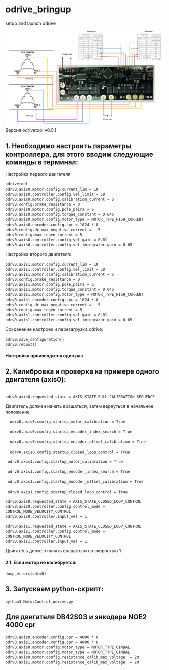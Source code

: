 # odrive_bringup
setup and launch odrive
![Image alt](https://github.com/nikrus333/odrive_bringup/raw/main/odrive.png)
Версия odrivetool v0.5.1
## 1. Необходимо настроить параметры контроллера, для этого вводим следующие команды в терминал:
Настройка первого двигателя:
  ```
  odrivetool
  odrv0.axis0.motor.config.current_lim = 10
  odrv0.axis0.controller.config.vel_limit = 58  
  odrv0.axis0.motor.config.calibration_current = 5 
  odrv0.config.brake_resistance = 0
  odrv0.axis0.motor.config.pole_pairs = 6
  odrv0.axis0.motor.config.torque_constant = 0.045
  odrv0.axis0.motor.config.motor_type = MOTOR_TYPE_HIGH_CURRENT
  odrv0.axis0.encoder.config.cpr = 1024 * 8
  odrv0.config.dc_max_negative_current =  -5
  odrv0.config.max_regen_current = 5 
  odrv0.axis0.controller.config.vel_gain = 0.01
  odrv0.axis0.controller.config.vel_integrator_gain = 0.05
  ```
Настройка второго двигателя:
  ```
  odrv0.axis1.motor.config.current_lim = 10
  odrv0.axis1.controller.config.vel_limit = 58 
  odrv0.axis1.motor.config.calibration_current = 5
  odrv0.config.brake_resistance = 0
  odrv0.axis1.motor.config.pole_pairs = 6
  odrv0.axis1.motor.config.torque_constant = 0.045
  odrv0.axis1.motor.config.motor_type = MOTOR_TYPE_HIGH_CURRENT
  odrv0.axis1.encoder.config.cpr = 1024 * 8 
  odrv0.config.dc_max_negative_current =  -5
  odrv0.config.max_regen_current = 5 
  odrv0.axis1.controller.config.vel_gain = 0.01
  odrv0.axis1.controller.config.vel_integrator_gain = 0.05
 ``` 
 Сохранение настроек и перезагрузка odrive:
  ```
  odrv0.save_configuration() 
  odrv0.reboot()
  ``` 
  #### Настройка производится один раз

## 2. Калибровка и проверка на примере одного двигателя (axis0):
  ```

  odrv0.axis0.requested_state = AXIS_STATE_FULL_CALIBRATION_SEQUENCE   
  ```
  Двигатель должен начать вращаться, затем вернуться в начальное положение.
  ```
    odrv0.axis0.config.startup_motor_calibration = True  
   
    odrv0.axis0.config.startup_encoder_index_search = True  
     
    odrv0.axis0.config.startup_encoder_offset_calibration = True  
     
    odrv0.axis0.config.startup_closed_loop_control = True  
   ```
   ``` 
    odrv0.axis1.config.startup_motor_calibration = True  
   
    odrv0.axis1.config.startup_encoder_index_search = True  
     
    odrv0.axis1.config.startup_encoder_offset_calibration = True  
     
    odrv0.axis1.config.startup_closed_loop_control = True 
   ```
     

  ```
  odrv0.axis0.requested_state = AXIS_STATE_CLOSED_LOOP_CONTROL
  odrv0.axis0.controller.config.control_mode = CONTROL_MODE_VELOCITY_CONTROL
  odrv0.axis0.controller.input_vel = 1
  ```
  ```
  odrv0.axis1.requested_state = AXIS_STATE_CLOSED_LOOP_CONTROL
  odrv0.axis1.controller.config.control_mode = CONTROL_MODE_VELOCITY_CONTROL
  odrv0.axis1.controller.input_vel = 1
  ```
  Двигатель должен начать вращаться со скоростью 1.

   
#### 2.1. Если мотор не калибруется:
  ```
dump_errors(odrv0)
 ```

## 3. Запускаем python-скрипт:
```
python3 MotorControl_odrive.py 
```
## Для двигателя DB42S03  и энкодера NOE2 4000 cpr 
```
odrv0.axis0.encoder.config.cpr = 4000 * 6
odrv0.axis1.encoder.config.cpr = 4000 * 6
odrv0.axis0.motor.config.motor_type = MOTOR_TYPE_GIMBAL
odrv0.axis1.motor.config.motor_type = MOTOR_TYPE_GIMBAL
odrv0.axis0.motor.config.resistance_calib_max_voltage  = 20
odrv0.axis1.motor.config.resistance_calib_max_voltage  = 20

```
